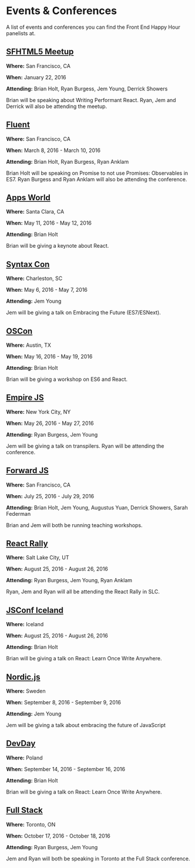 # Events & Conferences
A list of events and conferences you can find the Front End Happy Hour panelists at.
## [SFHTML5 Meetup](http://www.meetup.com/sfhtml5)

**Where:** San Francisco, CA

**When:** January 22, 2016

**Attending:** Brian Holt, Ryan Burgess, Jem Young, Derrick Showers

Brian will be speaking about Writing Performant React. Ryan, Jem and Derrick will also be attending the meetup.


## [Fluent](http://conferences.oreilly.com/fluent)

**Where:** San Francisco, CA

**When:** March 8, 2016 - March 10, 2016

**Attending:** Brian Holt, Ryan Burgess, Ryan Anklam

Brian Holt will be speaking on Promise to not use Promises: Observables in ES7. Ryan Burgess and Ryan Anklam will also be attending the conference.


## [Apps World](https://na.apps-world.net/)

**Where:** Santa Clara, CA

**When:** May 11, 2016 - May 12, 2016

**Attending:** Brian Holt

Brian will be giving a keynote about React.


## [Syntax Con](http://syntaxcon.com/)

**Where:** Charleston, SC

**When:** May 6, 2016 - May 7, 2016

**Attending:** Jem Young

Jem will be giving a talk on Embracing the Future (ES7/ESNext).


## [OSCon](http://conferences.oreilly.com/oscon)

**Where:** Austin, TX

**When:** May 16, 2016 - May 19, 2016

**Attending:** Brian Holt

Brian will be giving a workshop on ES6 and React.


## [Empire JS](http://empirejs.org/)

**Where:** New York City, NY

**When:** May 26, 2016 - May 27, 2016

**Attending:** Ryan Burgess, Jem Young

Jem will be giving a talk on transpilers. Ryan will be attending the conference.


## [Forward JS](https://forwardjs.com/)

**Where:** San Francisco, CA

**When:** July 25, 2016 - July 29, 2016

**Attending:** Brian Holt, Jem Young, Augustus Yuan, Derrick Showers, Sarah Federman

Brian and Jem will both be running teaching workshops.


## [React Rally](http://www.reactrally.com/)

**Where:** Salt Lake City, UT

**When:** August 25, 2016 - August 26, 2016

**Attending:** Ryan Burgess, Jem Young, Ryan Anklam

Ryan, Jem and Ryan will all be attending the React Rally in SLC.


## [JSConf Iceland](http://www.reactrally.com/)

**Where:** Iceland

**When:** August 25, 2016 - August 26, 2016

**Attending:** Brian Holt

Brian will be giving a talk on React: Learn Once Write Anywhere.


## [Nordic.js](http://nordicjs.com/)

**Where:** Sweden

**When:** September 8, 2016 - September 9, 2016

**Attending:** Jem Young

Jem will be giving a talk about embracing the future of JavaScript


## [DevDay](http://devday.pl/)

**Where:** Poland

**When:** September 14, 2016 - September 16, 2016

**Attending:** Brian Holt

Brian will be giving a talk on React: Learn Once Write Anywhere.


## [Full Stack](https://fsto.co/)

**Where:** Toronto, ON

**When:** October 17, 2016 - October 18, 2016

**Attending:** Ryan Burgess, Jem Young

Jem and Ryan will both be speaking in Toronto at the Full Stack conference.


